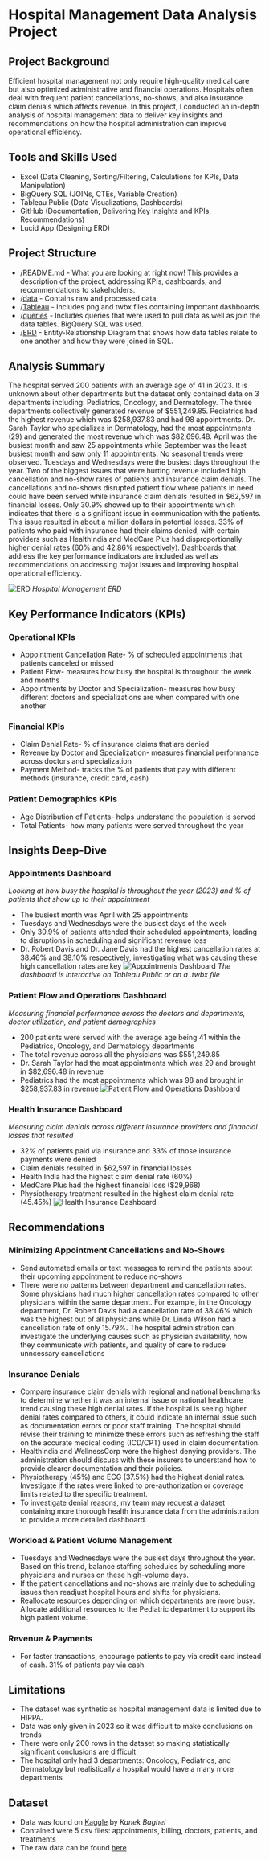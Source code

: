 # Hospital Management Data Analysis Project

## Project Background
Efficient hospital management not only require high-quality medical care but also optimized administrative and financial operations. Hospitals often deal with frequent patient cancellations, no-shows, and also insurance claim denials which affects revenue. In this project, I conducted an in-depth analysis of hospital management data to deliver key insights and recommendations on how the hospital administration can improve operational efficiency. 

## Tools and Skills Used
- Excel (Data Cleaning, Sorting/Filtering, Calculations for KPIs, Data Manipulation)
- BigQuery SQL (JOINs, CTEs, Variable Creation)
- Tableau Public (Data Visualizations, Dashboards)
- GitHub (Documentation, Delivering Key Insights and KPIs, Recommendations)
- Lucid App (Designing ERD)

## Project Structure
- /README.md - What you are looking at right now! This provides a description of the project, addressing KPIs, dashboards, and recommendations to stakeholders.
- /[data](https://github.com/jaylenroope-afk/Hospital-Management-/tree/main/data) - Contains raw and processed data.
- /[Tableau](https://github.com/jaylenroope-afk/Hospital-Management-/tree/main/Tableau) - Includes png and twbx files containing important dashboards.
- /[queries](https://github.com/jaylenroope-afk/Hospital-Management-/tree/main/queries) - Includes queries that were used to pull data as well as join the data tables. BigQuery SQL was used.  
- /[ERD](https://github.com/jaylenroope-afk/Hospital-Management-/blob/main/ERD%20for%20Healthcare%20Data%20(1).png) - Entity-Relationship Diagram that shows how data tables relate to one another and how they were joined in SQL. 

## Analysis Summary
The hospital served 200 patients with an average age of 41 in 2023. It is unknown about other departments but the dataset only contained data on 3 departments including: Pediatrics, Oncology, and Dermatology. The three departments collectively generated revenue of $551,249.85. Pediatrics had the highest revenue which was $258,937.83 and had 98 appointments. Dr. Sarah Taylor who specializes in Dermatology, had the most appointments (29) and generated the most revenue which was $82,696.48. April was the busiest month and saw 25 appointments while September was the least busiest month and saw only 11 appointments. No seasonal trends were observed. Tuesdays and Wednesdays were the busiest days throughout the year. Two of the biggest issues that were hurting revenue included high cancellation and no-show rates of patients and insurance claim denials. The cancellations and no-shows disrupted patient flow where patients in need could have been served while insurance claim denials resulted in $62,597 in financial losses. Only 30.9% showed up to their appointments which indicates that there is a significant issue in communication with the patients. This issue resulted in about a million dollars in potential losses. 33% of patients who paid with insurance had their claims denied, with certain providers such as HealthIndia and MedCare Plus had disproportionally higher denial rates (60% and 42.86% respectively). Dashboards that address the key performance indicators are included as well as recommendations on addressing major issues and improving hospital operational efficiency.



![ERD](https://github.com/jaylenroope-afk/Hospital-Management-/blob/main/ERD%20for%20Healthcare%20Data%20(1).png?raw=true)
*Hospital Management ERD*

## Key Performance Indicators (KPIs)
### Operational KPIs
- Appointment Cancellation Rate- % of scheduled appointments that patients canceled or missed
- Patient Flow- measures how busy the hospital is throughout the week and months
- Appointments by Doctor and Specialization- measures how busy different doctors and specializations are when compared with one another

### Financial KPIs
- Claim Denial Rate- % of insurance claims that are denied
- Revenue by Doctor and Specialization- measures financial performance across doctors and specialization
- Payment Method- tracks the % of patients that pay with different methods (insurance, credit card, cash)

### Patient Demographics KPIs
- Age Distribution of Patients- helps understand the population is served
- Total Patients- how many patients were served throughout the year

## Insights Deep-Dive
### Appointments Dashboard
*Looking at how busy the hospital is throughout the year (2023) and % of patients that show up to their appointment*

- The busiest month was April with 25 appointments
- Tuesdays and Wednesdays were the busiest days of the week
- Only 30.9% of patients attended their scheduled appointments, leading to disruptions in scheduling and significant revenue loss
- Dr. Robert Davis and Dr. Jane Davis had the highest cancellation rates at 38.46% and 38.10% respectively, investigating what was causing these high cancellation rates are key
![Appointments Dashboard](https://github.com/jaylenroope-afk/Hospital-Management-/blob/main/Tableau/png/Appointment%20Cancellations%20and%20No-Shows%20Dashboard.png?raw=true)
*The dashboard is interactive on Tableau Public or on a .twbx file*

### Patient Flow and Operations Dashboard
*Measuring financial performance across the doctors and departments, doctor utilization, and patient demographics*

- 200 patients were served with the average age being 41 within the Pediatrics, Oncology, and Dermatology departments
- The total revenue across all the physicians was $551,249.85
- Dr. Sarah Taylor had the most appointments which was 29 and brought in $82,696.48 in revenue
- Pediatrics had the most appointments which was 98 and brought in $258,937.83 in revenue
![Patient Flow and Operations Dashboard](https://github.com/jaylenroope-afk/Hospital-Management-/blob/main/Tableau/png/Patient%20Flow%20&%20Operations%20Dashboard.png?raw=true)

### Health Insurance Dashboard
*Measuring claim denials across different insurance providers and financial losses that resulted*

- 32% of patients paid via insurance and 33% of those insurance payments were denied
- Claim denials resulted in $62,597 in financial losses
- Health India had the highest claim denial rate (60%)
- MedCare Plus had the highest financial loss ($29,968)
- Physiotherapy treatment resulted in the highest claim denial rate (45.45%) 
![Health Insurance Dashboard](https://github.com/jaylenroope-afk/Hospital-Management-/blob/main/Tableau/png/Health%20Insurance%20Dashboard.png?raw=true)

## Recommendations

### Minimizing Appointment Cancellations and No-Shows
- Send automated emails or text messages to remind the patients about their upcoming appointment to reduce no-shows
- There were no patterns between department and cancellation rates. Some physicians had much higher cancellation rates compared to other physicians within the same department. For example, in the Oncology department, Dr. Robert Davis had a cancellation rate of 38.46% which was the highest out of all physicians while Dr. Linda Wilson had a cancellation rate of only 15.79%. The hospital administration can investigate the underlying causes such as physician availability, how they communicate with patients, and quality of care to reduce unncessary cancellations

### Insurance Denials
- Compare insurance claim denials with regional and national benchmarks to determine whether it was an internal issue or national healthcare trend causing these high denial rates. If the hospital is seeing higher denial rates compared to others, it could indicate an internal issue such as documentation errors or poor staff training. The hospital should revise their training to minimize these errors such as refreshing the staff on the accurate medical coding (ICD/CPT) used in claim documentation.
- HealthIndia and WellnessCorp were the highest denying providers. The administration should discuss with these insurers to understand how to provide clearer documentation and their policies.
- Physiotherapy (45%) and ECG (37.5%) had the highest denial rates. Investigate if the rates were linked to pre-authorization or coverage limits related to the specific treatment.
- To investigate denial reasons, my team may request a dataset containing more thorough health insurance data from the administration to provide a more detailed dashboard. 

### Workload & Patient Volume Management
- Tuesdays and Wednesdays were the busiest days throughout the year. Based on this trend, balance staffing schedules by scheduling more physicians and nurses on these high-volume days.
- If the patient cancellations and no-shows are mainly due to scheduling issues then readjust hospital hours and shifts for physicians.
- Reallocate resources depending on which departments are more busy. Allocate additional resources to the Pediatric department to support its high patient volume.

### Revenue & Payments
- For faster transactions, encourage patients to pay via credit card instead of cash. 31% of patients pay via cash.

## Limitations
- The dataset was synthetic as hospital management data is limited due to HIPPA.
- Data was only given in 2023 so it was difficult to make conclusions on trends
- There were only 200 rows in the dataset so making statistically significant conclusions are difficult
- The hospital only had 3 departments: Oncology, Pediatrics, and Dermatology but realistically a hospital would have a many more departments

## Dataset
- Data was found on [Kaggle](https://www.kaggle.com/datasets/kanakbaghel/hospital-management-dataset?select=treatments.csv) by *Kanek Baghel*
- Contained were 5 csv files: appointments, billing, doctors, patients, and treatments
- The raw data can be found [here](https://github.com/jaylenroope-afk/Hospital-Management-/tree/main/data/raw) 
                                                                                  

